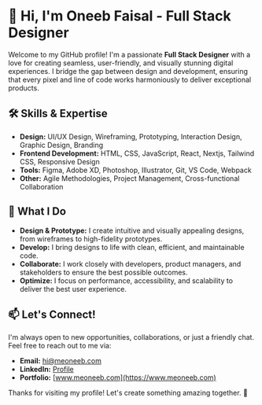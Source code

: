 # 👋 Hi, I'm Oneeb Faisal - Full Stack Designer

Welcome to my GitHub profile! I'm a passionate **Full Stack Designer** with a love for creating seamless, user-friendly, and visually stunning digital experiences. I bridge the gap between design and development, ensuring that every pixel and line of code works harmoniously to deliver exceptional products.

## 🛠️ Skills & Expertise

- **Design:** UI/UX Design, Wireframing, Prototyping, Interaction Design, Graphic Design, Branding
- **Frontend Development:** HTML, CSS, JavaScript, React, Nextjs, Tailwind CSS, Responsive Design
- **Tools:** Figma, Adobe XD, Photoshop, Illustrator, Git, VS Code, Webpack
- **Other:** Agile Methodologies, Project Management, Cross-functional Collaboration

## 🚀 What I Do

- **Design & Prototype:** I create intuitive and visually appealing designs, from wireframes to high-fidelity prototypes.
- **Develop:** I bring designs to life with clean, efficient, and maintainable code.
- **Collaborate:** I work closely with developers, product managers, and stakeholders to ensure the best possible outcomes.
- **Optimize:** I focus on performance, accessibility, and scalability to deliver the best user experience.

## 📫 Let's Connect!

I'm always open to new opportunities, collaborations, or just a friendly chat. Feel free to reach out to me via:

- **Email:** [hi@meoneeb.com](mailto:hi@meoneeb.com)
- **LinkedIn:** [Profile](https://www.linkedin.com/in/meoneeb/)
- **Portfolio:** [www.meoneeb.com](https://www.meoneeb.com)

Thanks for visiting my profile! Let's create something amazing together. 🚀
